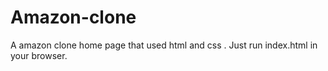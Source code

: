 # Amazon-clone
A amazon clone home page that used html and css . Just run index.html in your browser.
